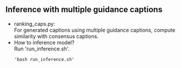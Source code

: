## Inference with multiple guidance captions 

 - ranking_caps.py: <br />
    For generated captions using multiple guidance captions, compute similarity with consensus captions.
 - How to inference model?  <br />
    Run 'run_inference.sh'.
     ```
     'bash run_inference.sh'
     ```

